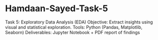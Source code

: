 # Hamdaan-Sayed-Task-5
Task 5: Exploratory Data Analysis (EDA)
Objective: Extract insights using visual and statistical exploration.
Tools: Python (Pandas, Matplotlib, Seaborn)
Deliverables: Jupyter Notebook + PDF report of findings
